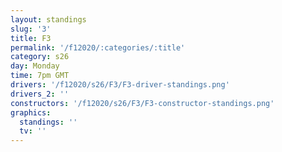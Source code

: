 ```yaml
---
layout: standings
slug: '3'
title: F3
permalink: '/f12020/:categories/:title'
category: s26
day: Monday
time: 7pm GMT
drivers: '/f12020/s26/F3/F3-driver-standings.png'
drivers_2: ''
constructors: '/f12020/s26/F3/F3-constructor-standings.png'
graphics:
  standings: ''
  tv: ''
---
```



